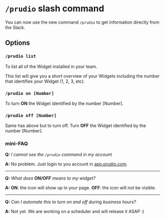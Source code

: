 # `/prudio` slash command

You can now use the new command `/prudio` to get information directly from the Slack.

## Options

### `/prudio list`

To list all of the Widget installed in your team.

This list will give you a short overview of your Widgets including the number that identifies your Widget (1, 2, 3, etc).

### `/prudio on [Number]`

To turn **ON** the Widget identified by the number [Number].

### `/prudio off [Number]`

Same has above but to turn off. Turn **OFF** the Widget identified by the number [Number].

### mini-FAQ

**Q:** *I cannot see the `/prudio` command in my account*

**A:** No problem. Just login to you account in [app.prudio.com](https://app.prudio.com).

----

**Q:** *What does **ON/OFF** means to my widget?*

**A:** **ON**: the icon will show up in your page. **OFF**: the icon will not be visible.

----

**Q:** *Can I automate this to turn on and off during business hours?*

**A:** Not yet. We are working on a scheduler and will release it ASAP :)
